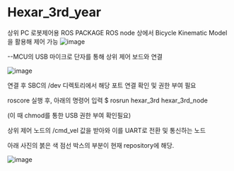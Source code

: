 # Hexar_3rd_year

상위 PC 로봇제어용 ROS PACKAGE
ROS node 상에서 Bicycle Kinematic Model을 활용해 제어 가능
![image](https://github.com/leeyj-hy/Hexar_3rd_year/assets/82855221/1e2a70cc-35cc-479e-9970-a44291293941)

--MCU의 USB 마이크로 단자를 통해 상위 제어 보드와 연결

![image](https://github.com/leeyj-hy/Hexar_3rd_year/assets/82855221/d1639376-4028-4437-b5bc-45ba7c334004)

연결 후 SBC의 /dev 디렉토리에서 해당 포트 연결 확인 및 권한 부여 필요

roscore 실행 후, 아래의 명령어 입력
$ rosrun hexar_3rd hexar_3rd_node

(이 때 chmod를 통한 USB 권한 부여 확인필요)

상위 제어 노드의 /cmd_vel 값을 받아와 이를 UART로 전환 및 통신하는 노드

아래 사진의 붉은 색 점선 박스의 부분이 현재 repository에 해당.

![image](https://github.com/leeyj-hy/Hexar_3rd_year/assets/82855221/aad11d8f-0c50-414f-93b2-a0eeb424f96a)
